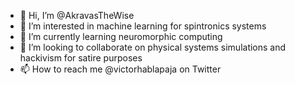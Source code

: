 - 👋 Hi, I’m @AkravasTheWise
- 👀 I’m interested in machine learning for spintronics systems
- 🌱 I’m currently learning neuromorphic computing
- 💞️ I’m looking to collaborate on physical systems simulations and hackivism for satire purposes
- 📫 How to reach me @victorhablapaja on Twitter

<!---
AkravasTheWise/AkravasTheWise is a ✨ special ✨ repository because its `README.md` (this file) appears on your GitHub profile.
You can click the Preview link to take a look at your changes.
--->
